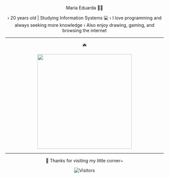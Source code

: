 <div align="center">


 Maria Eduarda 🥞🐾
 
› 20 years old | Studying Information Systems 💻
› I love programming and always seeking more knowledge 
› Also enjoy drawing, gaming, and browsing the internet

---

   ☘️ 

<p align="center">
  <img src="https://github-readme-stats.vercel.app/api/top-langs/?username=mariaeduardaabx&layout=compact&theme=rose_pine&title_color=ffb6c1&text_color=d8bfd8&bg_color=1a1a1a" width="300px" />
</p>

---

🍮 Thanks for visiting my little corner~

![Visitors](https://komarev.com/ghpvc/?username=mariaeduardaabx&color=ffb6c1)



</div>
